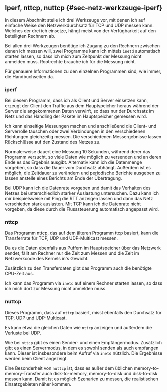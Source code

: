
## Iperf, nttcp, nuttcp {#sec-netz-werkzeuge-iperf}

In diesem Abschnitt stelle ich drei Werkzeuge vor, mit denen ich auf
einfache Weise den Netzwerkdurchsatz für TCP und UDP messen kann.
Welches der drei ich einsetze, hängt meist von der Verfügbarkeit auf den
beteiligten Rechnern ab.

Bei allen drei Werkzeugen benötige ich Zugang zu den Rechnern zwischen denen
ich messen will, zwei Programme kann ich mittels `inetd` automatisch starten
lassen, so dass ich mich zum Zeitpunkt der Messung nicht anmelden muss.
Rootrechte brauche ich für die Messung nicht.

Für genauere Informationen zu den einzelnen Programmen sind, wie immer, die
Handbuchseiten da.

### iperf

Bei diesem Programm, dass ich als Client und Server einsetzen kann, erzeugt
der Client den Traffic aus dem Hauptspeicher heraus während der Server die
angekommenen Daten verwirft, so dass nur der Durchsatz im Netz und das Handling
der Pakete im Hauptspeicher gemessen wird.

Ich kann einseitige Messungen machen und anschließend die Client- und
Serverrolle tauschen oder zwei Verbindungen in den verschiedenen Richtungen
gleichzeitig messen.
Die verschiedenen Messergebnisse lassen Rückschlüsse auf den Zustand des
Netzes zu.

Normalerweise dauert eine Messung 10 Sekunden, während derer das Programm
versucht, so viele Daten wie möglich zu versenden und an deren Ende es das
Ergebnis ausgibt.
Alternativ kann ich die Datenmenge vorgeben, so dass die Dauer vom Durchsatz
abhängt.
Außerdem ist es möglich, die Zeitdauer zu verändern und periodische Berichte
ausgeben zu lassen anstelle eines Berichts am Ende der Übertragung.

Bei UDP kann ich die Datenrate vorgeben und damit das Verhalten des
Netzes bei unterschiedlich starker Auslastung untersuchen.
Dazu kann ich mir beispielsweise mit Ping die RTT anzeigen lassen und dann
das Netz verschieden stark auslasten.
Mit TCP kann ich die Datenrate nicht vorgeben, da diese durch die
Flusssteuerung automatisch angepasst wird.

### nttcp

Das Programm nttcp, das auf dem älteren Programm ttcp basiert, kann die
Transferrate für TCP, UDP und UDP-Multicast messen.

Da es die Daten ebenfalls aus Puffern im Hauptspeicher über das Netzwerk sendet,
fällt am Rechner nur die Zeit zum Messen und die Zeit im Netzwerkcode des
Kernels in's Gewicht.

Zusätzlich zu den Transferdaten gibt das Programm auch die benötigte
CPU-Zeit aus.

Ich kann das Programm via `inetd` auf einem Rechner starten lassen, so
dass ich mich dort zur Messung nicht anmelden muss.

### nuttcp

Dieses Programm, dass auf `nttcp` basiert, misst ebenfalls den Durchsatz für
TCP, UDP und UDP-Multicast.

Es kann etwa die gleichen Daten wie `nttcp` anzeigen und außerdem die Verluste
bei UDP.

Wie bei `nttcp` gibt es einen Sender- und einen Empfängermodus.
Zusätzlich gibt es einen Servermodus, in dem es sowohl senden als auch
empfangen kann.
Dieser ist insbesondere beim Aufruf via `inetd` nützlich.
Die Ergebnisse werden beim Client angezeigt.

Eine Besonderheit von `nuttcp` ist, dass es außer dem üblichen
memory-to-memory-Transfer auch disk-to-memory, memory-to-disk und
disk-to-disk messen kann.
Damit ist es möglich Szenarien zu messen, die realistischen Einsatzgebieten
näher kommen.

